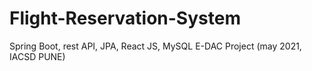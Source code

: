 # Flight-Reservation-System
Spring Boot, rest API, JPA, React JS, MySQL
E-DAC Project (may 2021, IACSD PUNE)
